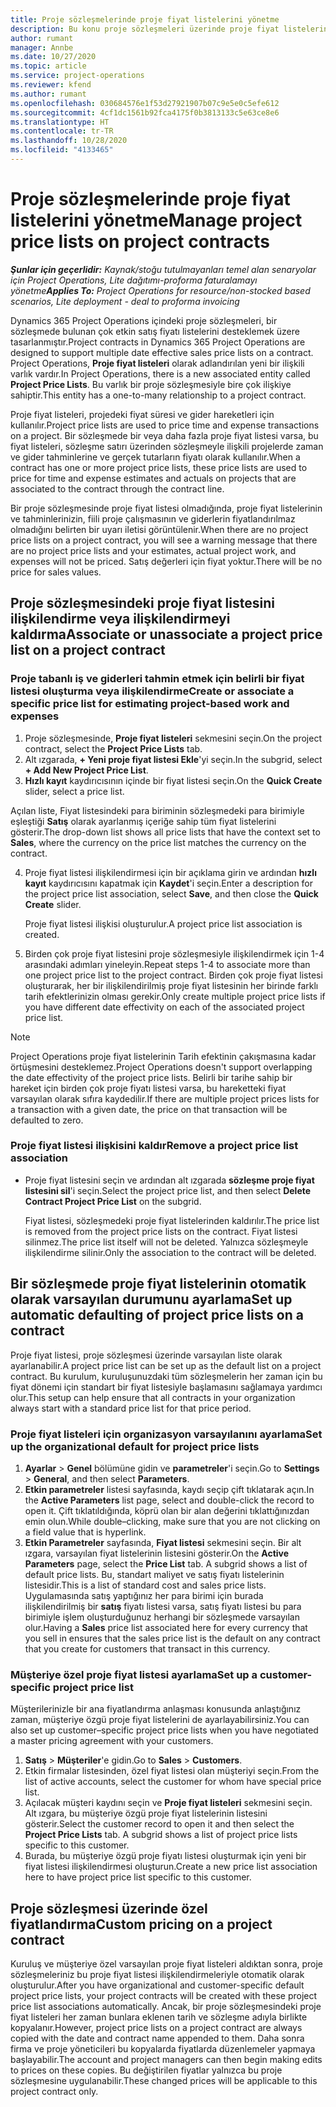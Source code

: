 ```yaml
---
title: Proje sözleşmelerinde proje fiyat listelerini yönetme
description: Bu konu proje sözleşmeleri üzerinde proje fiyat listelerinin yönetilmesi hakkında bilgi sağlar.
author: rumant
manager: Annbe
ms.date: 10/27/2020
ms.topic: article
ms.service: project-operations
ms.reviewer: kfend
ms.author: rumant
ms.openlocfilehash: 030684576e1f53d27921907b07c9e5e0c5efe612
ms.sourcegitcommit: 4cf1dc1561b92fca4175f0b3813133c5e63ce8e6
ms.translationtype: HT
ms.contentlocale: tr-TR
ms.lasthandoff: 10/28/2020
ms.locfileid: "4133465"
---
```

# <a name="manage-project-price-lists-on-project-contracts"></a><span data-ttu-id="a2c2f-103">Proje sözleşmelerinde proje fiyat listelerini yönetme</span><span class="sxs-lookup"><span data-stu-id="a2c2f-103">Manage project price lists on project contracts</span></span>

<span data-ttu-id="a2c2f-104">_**Şunlar için geçerlidir:** Kaynak/stoğu tutulmayanları temel alan senaryolar için Project Operations, Lite dağıtımı-proforma faturalamayı yönetme_</span><span class="sxs-lookup"><span data-stu-id="a2c2f-104">_**Applies To:** Project Operations for resource/non-stocked based scenarios, Lite deployment - deal to proforma invoicing_</span></span>

<span data-ttu-id="a2c2f-105">Dynamics 365 Project Operations içindeki proje sözleşmeleri, bir sözleşmede bulunan çok etkin satış fiyatı listelerini desteklemek üzere tasarlanmıştır.</span><span class="sxs-lookup"><span data-stu-id="a2c2f-105">Project contracts in Dynamics 365 Project Operations are designed to support multiple date effective sales price lists on a contract.</span></span> <span data-ttu-id="a2c2f-106">Project Operations, **Proje fiyat listeleri** olarak adlandırılan yeni bir ilişkili varlık vardır.</span><span class="sxs-lookup"><span data-stu-id="a2c2f-106">In Project Operations, there is a new associated entity called **Project Price Lists**.</span></span> <span data-ttu-id="a2c2f-107">Bu varlık bir proje sözleşmesiyle bire çok ilişkiye sahiptir.</span><span class="sxs-lookup"><span data-stu-id="a2c2f-107">This entity has a one-to-many relationship to a project contract.</span></span>

<span data-ttu-id="a2c2f-108">Proje fiyat listeleri, projedeki fiyat süresi ve gider hareketleri için kullanılır.</span><span class="sxs-lookup"><span data-stu-id="a2c2f-108">Project price lists are used to price time and expense transactions on a project.</span></span> <span data-ttu-id="a2c2f-109">Bir sözleşmede bir veya daha fazla proje fiyat listesi varsa, bu fiyat listeleri, sözleşme satırı üzerinden sözleşmeyle ilişkili projelerde zaman ve gider tahminlerine ve gerçek tutarların fiyatı olarak kullanılır.</span><span class="sxs-lookup"><span data-stu-id="a2c2f-109">When a contract has one or more project price lists, these price lists are used to price for time and expense estimates and actuals on projects that are associated to the contract through the contract line.</span></span>

<span data-ttu-id="a2c2f-110">Bir proje sözleşmesinde proje fiyat listesi olmadığında, proje fiyat listelerinin ve tahminlerinizin, fiili proje çalışmasının ve giderlerin fiyatlandırılmaz olmadığını belirten bir uyarı iletisi görüntülenir.</span><span class="sxs-lookup"><span data-stu-id="a2c2f-110">When there are no project price lists on a project contract, you will see a warning message that there are no project price lists and your estimates, actual project work, and expenses will not be priced.</span></span> <span data-ttu-id="a2c2f-111">Satış değerleri için fiyat yoktur.</span><span class="sxs-lookup"><span data-stu-id="a2c2f-111">There will be no price for sales values.</span></span>

## <a name="associate-or-unassociate-a-project-price-list-on-a-project-contract"></a><span data-ttu-id="a2c2f-112">Proje sözleşmesindeki proje fiyat listesini ilişkilendirme veya ilişkilendirmeyi kaldırma</span><span class="sxs-lookup"><span data-stu-id="a2c2f-112">Associate or unassociate a project price list on a project contract</span></span>

### <a name="create-or-associate-a-specific-price-list-for-estimating-project-based-work-and-expenses"></a><span data-ttu-id="a2c2f-113">Proje tabanlı iş ve giderleri tahmin etmek için belirli bir fiyat listesi oluşturma veya ilişkilendirme</span><span class="sxs-lookup"><span data-stu-id="a2c2f-113">Create or associate a specific price list for estimating project-based work and expenses</span></span>

1. <span data-ttu-id="a2c2f-114">Proje sözleşmesinde, **Proje fiyat listeleri** sekmesini seçin.</span><span class="sxs-lookup"><span data-stu-id="a2c2f-114">On the project contract, select the **Project Price Lists** tab.</span></span>
2. <span data-ttu-id="a2c2f-115">Alt ızgarada, **+ Yeni proje fiyat listesi Ekle**'yi seçin.</span><span class="sxs-lookup"><span data-stu-id="a2c2f-115">In the subgrid, select **+ Add New Project Price List**.</span></span>
3. <span data-ttu-id="a2c2f-116">**Hızlı kayıt** kaydırıcısının içinde bir fiyat listesi seçin.</span><span class="sxs-lookup"><span data-stu-id="a2c2f-116">On the **Quick Create** slider, select a price list.</span></span> 

  <span data-ttu-id="a2c2f-117">Açılan liste, Fiyat listesindeki para biriminin sözleşmedeki para birimiyle eşleştiği **Satış** olarak ayarlanmış içeriğe sahip tüm fiyat listelerini gösterir.</span><span class="sxs-lookup"><span data-stu-id="a2c2f-117">The drop-down list shows all price lists that have the context set to **Sales**, where the currency on the price list matches the currency on the contract.</span></span>
  
4. <span data-ttu-id="a2c2f-118">Proje fiyat listesi ilişkilendirmesi için bir açıklama girin ve ardından **hızlı kayıt** kaydırıcısını kapatmak için **Kaydet**'i seçin.</span><span class="sxs-lookup"><span data-stu-id="a2c2f-118">Enter a description for the project price list association, select **Save**, and then close the **Quick Create** slider.</span></span>

   <span data-ttu-id="a2c2f-119">Proje fiyat listesi ilişkisi oluşturulur.</span><span class="sxs-lookup"><span data-stu-id="a2c2f-119">A project price list association is created.</span></span>
   
5. <span data-ttu-id="a2c2f-120">Birden çok proje fiyat listesini proje sözleşmesiyle ilişkilendirmek için 1-4 arasındaki adımları yineleyin.</span><span class="sxs-lookup"><span data-stu-id="a2c2f-120">Repeat steps 1-4 to associate more than one project price list to the project contract.</span></span> <span data-ttu-id="a2c2f-121">Birden çok proje fiyat listesi oluşturarak, her bir ilişkilendirilmiş proje fiyat listesinin her birinde farklı tarih efektlerinizin olması gerekir.</span><span class="sxs-lookup"><span data-stu-id="a2c2f-121">Only create multiple project price lists if you have different date effectivity on each of the associated project price list.</span></span>

> [!NOTE]
> <span data-ttu-id="a2c2f-122">Project Operations proje fiyat listelerinin Tarih efektinin çakışmasına kadar örtüşmesini desteklemez.</span><span class="sxs-lookup"><span data-stu-id="a2c2f-122">Project Operations doesn't support overlapping the date effectivity of the project price lists.</span></span> <span data-ttu-id="a2c2f-123">Belirli bir tarihe sahip bir hareket için birden çok proje fiyatı listesi varsa, bu hareketteki fiyat varsayılan olarak sıfıra kaydedilir.</span><span class="sxs-lookup"><span data-stu-id="a2c2f-123">If there are multiple project prices lists for a transaction with a given date, the price on that transaction will be defaulted to zero.</span></span>

### <a name="remove-a-project-price-list-association"></a><span data-ttu-id="a2c2f-124">Proje fiyat listesi ilişkisini kaldır</span><span class="sxs-lookup"><span data-stu-id="a2c2f-124">Remove a project price list association</span></span>

- <span data-ttu-id="a2c2f-125">Proje fiyat listesini seçin ve ardından alt ızgarada **sözleşme proje fiyat listesini sil**'i seçin.</span><span class="sxs-lookup"><span data-stu-id="a2c2f-125">Select the project price list, and then select **Delete Contract Project Price List** on the subgrid.</span></span> 

  <span data-ttu-id="a2c2f-126">Fiyat listesi, sözleşmedeki proje fiyat listelerinden kaldırılır.</span><span class="sxs-lookup"><span data-stu-id="a2c2f-126">The price list is removed from the project price lists on the contract.</span></span> <span data-ttu-id="a2c2f-127">Fiyat listesi silinmez.</span><span class="sxs-lookup"><span data-stu-id="a2c2f-127">The price list itself will not be deleted.</span></span> <span data-ttu-id="a2c2f-128">Yalnızca sözleşmeyle ilişkilendirme silinir.</span><span class="sxs-lookup"><span data-stu-id="a2c2f-128">Only the association to the contract will be deleted.</span></span>

## <a name="set-up-automatic-defaulting-of-project-price-lists-on-a-contract"></a><span data-ttu-id="a2c2f-129">Bir sözleşmede proje fiyat listelerinin otomatik olarak varsayılan durumunu ayarlama</span><span class="sxs-lookup"><span data-stu-id="a2c2f-129">Set up automatic defaulting of project price lists on a contract</span></span>

<span data-ttu-id="a2c2f-130">Proje fiyat listesi, proje sözleşmesi üzerinde varsayılan liste olarak ayarlanabilir.</span><span class="sxs-lookup"><span data-stu-id="a2c2f-130">A project price list can be set up as the default list on a project contract.</span></span> <span data-ttu-id="a2c2f-131">Bu kurulum, kuruluşunuzdaki tüm sözleşmelerin her zaman için bu fiyat dönemi için standart bir fiyat listesiyle başlamasını sağlamaya yardımcı olur.</span><span class="sxs-lookup"><span data-stu-id="a2c2f-131">This setup can help ensure that all contracts in your organization always start with a standard price list for that price period.</span></span>

### <a name="set-up-the-organizational-default-for-project-price-lists"></a><span data-ttu-id="a2c2f-132">Proje fiyat listeleri için organizasyon varsayılanını ayarlama</span><span class="sxs-lookup"><span data-stu-id="a2c2f-132">Set up the organizational default for project price lists</span></span>

1. <span data-ttu-id="a2c2f-133">**Ayarlar** > **Genel** bölümüne gidin ve **parametreler**'i seçin.</span><span class="sxs-lookup"><span data-stu-id="a2c2f-133">Go to **Settings** > **General**, and then select **Parameters**.</span></span>
2. <span data-ttu-id="a2c2f-134">**Etkin parametreler** listesi sayfasında, kaydı seçip çift tıklatarak açın.</span><span class="sxs-lookup"><span data-stu-id="a2c2f-134">In the **Active Parameters** list page, select and double-click the record to open it.</span></span> <span data-ttu-id="a2c2f-135">Çift tıklatıldığında, köprü olan bir alan değerini tıklattığınızdan emin olun.</span><span class="sxs-lookup"><span data-stu-id="a2c2f-135">While double–clicking, make sure that you are not clicking on a field value that is hyperlink.</span></span> 
3. <span data-ttu-id="a2c2f-136">**Etkin Parametreler** sayfasında, **Fiyat listesi** sekmesini seçin. Bir alt ızgara, varsayılan fiyat listelerinin listesini gösterir.</span><span class="sxs-lookup"><span data-stu-id="a2c2f-136">On the **Active Parameters** page, select the **Price List** tab. A subgrid shows a list of default price lists.</span></span> <span data-ttu-id="a2c2f-137">Bu, standart maliyet ve satış fiyatı listelerinin listesidir.</span><span class="sxs-lookup"><span data-stu-id="a2c2f-137">This is a list of standard cost and sales price lists.</span></span> <span data-ttu-id="a2c2f-138">Uygulamasında satış yaptığınız her para birimi için burada ilişkilendirilmiş bir **satış** fiyatı listesi varsa, satış fiyatı listesi bu para birimiyle işlem oluşturduğunuz herhangi bir sözleşmede varsayılan olur.</span><span class="sxs-lookup"><span data-stu-id="a2c2f-138">Having a **Sales** price list associated here for every currency that you sell in ensures that the sales price list is the default on any contract that you create for customers that transact in this currency.</span></span>

### <a name="set-up-a-customer-specific-project-price-list"></a><span data-ttu-id="a2c2f-139">Müşteriye özel proje fiyat listesi ayarlama</span><span class="sxs-lookup"><span data-stu-id="a2c2f-139">Set up a customer-specific project price list</span></span>

<span data-ttu-id="a2c2f-140">Müşterilerinizle bir ana fiyatlandırma anlaşması konusunda anlaştığınız zaman, müşteriye özgü proje fiyat listelerini de ayarlayabilirsiniz.</span><span class="sxs-lookup"><span data-stu-id="a2c2f-140">You can also set up customer–specific project price lists when you have negotiated a master pricing agreement with your customers.</span></span>

1. <span data-ttu-id="a2c2f-141">**Satış** > **Müşteriler**'e gidin.</span><span class="sxs-lookup"><span data-stu-id="a2c2f-141">Go to **Sales** > **Customers**.</span></span>
2. <span data-ttu-id="a2c2f-142">Etkin firmalar listesinden, özel fiyat listesi olan müşteriyi seçin.</span><span class="sxs-lookup"><span data-stu-id="a2c2f-142">From the list of active accounts, select the customer for whom have special price list.</span></span>
3. <span data-ttu-id="a2c2f-143">Açılacak müşteri kaydını seçin ve **Proje fiyat listeleri** sekmesini seçin. Alt ızgara, bu müşteriye özgü proje fiyat listelerinin listesini gösterir.</span><span class="sxs-lookup"><span data-stu-id="a2c2f-143">Select the customer record to open it and then select the **Project Price Lists** tab. A subgrid shows a list of project price lists specific to this customer.</span></span> 
4. <span data-ttu-id="a2c2f-144">Burada, bu müşteriye özgü proje fiyatı listesi oluşturmak için yeni bir fiyat listesi ilişkilendirmesi oluşturun.</span><span class="sxs-lookup"><span data-stu-id="a2c2f-144">Create a new price list association here to have project price list specific to this customer.</span></span>

## <a name="custom-pricing-on-a-project-contract"></a><span data-ttu-id="a2c2f-145">Proje sözleşmesi üzerinde özel fiyatlandırma</span><span class="sxs-lookup"><span data-stu-id="a2c2f-145">Custom pricing on a project contract</span></span>

<span data-ttu-id="a2c2f-146">Kuruluş ve müşteriye özel varsayılan proje fiyat listeleri aldıktan sonra, proje sözleşmeleriniz bu proje fiyat listesi ilişkilendirmeleriyle otomatik olarak oluşturulur.</span><span class="sxs-lookup"><span data-stu-id="a2c2f-146">After you have organizational and customer-specific default project price lists, your project contracts will be created with these project price list associations automatically.</span></span> <span data-ttu-id="a2c2f-147">Ancak, bir proje sözleşmesindeki proje fiyat listeleri her zaman bunlara eklenen tarih ve sözleşme adıyla birlikte kopyalanır.</span><span class="sxs-lookup"><span data-stu-id="a2c2f-147">However, project price lists on a project contract are always copied with the date and contract name appended to them.</span></span> <span data-ttu-id="a2c2f-148">Daha sonra firma ve proje yöneticileri bu kopyalarda fiyatlarda düzenlemeler yapmaya başlayabilir.</span><span class="sxs-lookup"><span data-stu-id="a2c2f-148">The account and project managers can then begin making edits to prices on these copies.</span></span> <span data-ttu-id="a2c2f-149">Bu değiştirilen fiyatlar yalnızca bu proje sözleşmesine uygulanabilir.</span><span class="sxs-lookup"><span data-stu-id="a2c2f-149">These changed prices will be applicable to this project contract only.</span></span>
